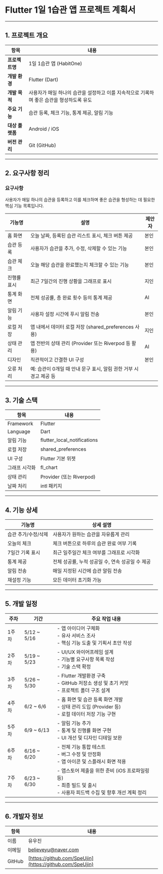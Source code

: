 # Flutter 1일 1습관 앱 프로젝트 계획서

---

## 1. 프로젝트 개요

| 항목         | 내용 |
|--------------|------|
| **프로젝트명** | 1일 1습관 앱 (HabitOne) |
| **개발 환경** | Flutter (Dart) |
| **개발 목적** | 사용자가 매일 하나의 습관을 설정하고 이를 지속적으로 기록하며 좋은 습관을 형성하도록 유도 |
| **주요 기능** | 습관 등록, 체크 기능, 통계 제공, 알림 기능 |
| **대상 플랫폼** | Android / iOS |
| **버전 관리** | Git (GitHub) |

---

## 2. 요구사항 정리

### 요구사항

사용자가 매일 하나의 습관을 등록하고 이를 체크하며 좋은 습관을 형성하는 데 필요한 핵심 기능 목록입니다.

| 기능명             | 설명 | 제안자 |
|------------------|------|--------|
| 홈 화면           | 오늘 날짜, 등록된 습관 리스트 표시, 체크 버튼 제공 | 본인 |
| 습관 등록         | 사용자가 습관을 추가, 수정, 삭제할 수 있는 기능 | 본인 |
| 습관 체크         | 오늘 해당 습관을 완료했는지 체크할 수 있는 기능 | 본인 |
| 진행률 표시       | 최근 7일간의 진행 상황을 그래프로 표시 | 지인 |
| 통계 화면         | 전체 성공률, 총 완료 횟수 등의 통계 제공 | AI |
| 알림 기능         | 사용자 설정 시간에 푸시 알림 전송 | 본인 |
| 로컬 저장         | 앱 내에서 데이터 로컬 저장 (shared_preferences 사용) | 지인 |
| 상태 관리         | 앱 전반의 상태 관리 (Provider 또는 Riverpod 등 활용) | AI |
| 디자인            | 직관적이고 간결한 UI 구성 | 본인 |
| 오류 처리 | 예: 습관이 0개일 때 안내 문구 표시, 알림 권한 거부 시 경고 제공 등 |
---

## 3. 기술 스택

| 항목 | 내용 |
|------|------|
| Framework | Flutter |
| Language | Dart |
| 알림 기능 | flutter_local_notifications |
| 로컬 저장 | shared_preferences |
| UI 구성 | Flutter 기본 위젯 |
| 그래프 시각화 | fl_chart |
| 상태 관리 | Provider (또는 Riverpod) |
| 날짜 처리 | intl 패키지 |

---

## 4. 기능 상세

| 기능명 | 상세 설명 |
|--------|------------|
| 습관 추가/수정/삭제 | 사용자가 원하는 습관을 자유롭게 관리 |
| 오늘의 체크 | 체크 버튼으로 하루의 습관 완료 여부 기록 |
| 7일간 기록 표시 | 최근 일주일간 체크 여부를 그래프로 시각화 |
| 통계 제공 | 전체 성공률, 누적 성공일 수, 연속 성공일 수 제공 |
| 알림 전송 | 매일 지정된 시간에 습관 알림 전송 |
| 재설정 기능 | 모든 데이터 초기화 가능 |

---

## 5. 개발 일정

| 주차 | 기간           | 주요 작업 내용 |
|------|----------------|----------------|
| 1주차 | 5/12 ~ 5/16    | - 앱 아이디어 구체화<br>- 유사 서비스 조사<br>- 핵심 기능 도출 및 기획서 초안 작성 |
| 2주차 | 5/19 ~ 5/23    | - UI/UX 와이어프레임 설계<br>- 기능별 요구사항 목록 작성<br>- 기술 스택 확정 |
| 3주차 | 5/26 ~ 5/30    | - Flutter 개발환경 구축<br>- GitHub 저장소 생성 및 초기 커밋<br>- 프로젝트 폴더 구조 설계 |
| 4주차 | 6/2 ~ 6/6      | - 홈 화면 및 습관 등록 화면 개발<br>- 상태 관리 도입 (Provider 등)<br>- 로컬 데이터 저장 기능 구현 |
| 5주차 | 6/9 ~ 6/13     | - 알림 기능 추가<br>- 통계 및 진행률 화면 구현<br>- UI 개선 및 디자인 디테일 보완 |
| 6주차 | 6/16 ~ 6/20    | - 전체 기능 통합 테스트<br>- 버그 수정 및 안정화<br>- 앱 아이콘 및 스플래시 화면 적용 |
| 7주차 | 6/23 ~ 6/30    | - 앱스토어 제출을 위한 준비 (iOS 프로파일링 등)<br>- 최종 빌드 및 출시<br>- 사용자 피드백 수집 및 향후 개선 계획 정리 |

---

## 6. 개발자 정보

| 항목 | 내용 |
| --- | --- |
| 이름 | 유우진 |
| 이메일 | believeyu@naver.com |
| GitHub | [https://github.com/SpeUjin](https://github.com/SpeUjin) |